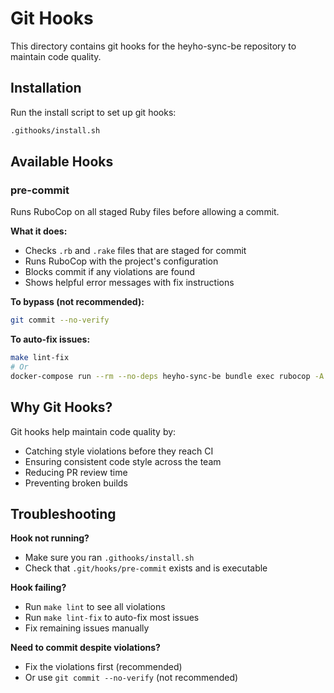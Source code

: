 # Git Hooks

This directory contains git hooks for the heyho-sync-be repository to maintain code quality.

## Installation

Run the install script to set up git hooks:

```bash
.githooks/install.sh
```

## Available Hooks

### pre-commit

Runs RuboCop on all staged Ruby files before allowing a commit.

**What it does:**
- Checks `.rb` and `.rake` files that are staged for commit
- Runs RuboCop with the project's configuration
- Blocks commit if any violations are found
- Shows helpful error messages with fix instructions

**To bypass (not recommended):**
```bash
git commit --no-verify
```

**To auto-fix issues:**
```bash
make lint-fix
# Or
docker-compose run --rm --no-deps heyho-sync-be bundle exec rubocop -A
```

## Why Git Hooks?

Git hooks help maintain code quality by:
- Catching style violations before they reach CI
- Ensuring consistent code style across the team
- Reducing PR review time
- Preventing broken builds

## Troubleshooting

**Hook not running?**
- Make sure you ran `.githooks/install.sh`
- Check that `.git/hooks/pre-commit` exists and is executable

**Hook failing?**
- Run `make lint` to see all violations
- Run `make lint-fix` to auto-fix most issues
- Fix remaining issues manually

**Need to commit despite violations?**
- Fix the violations first (recommended)
- Or use `git commit --no-verify` (not recommended)
